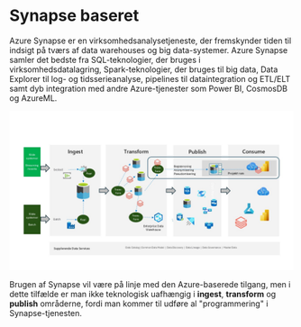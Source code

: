 # Synapse baseret

Azure Synapse er en virksomhedsanalysetjeneste, der fremskynder tiden til indsigt på tværs af data warehouses og big data-systemer. Azure Synapse samler det bedste fra SQL-teknologier, der bruges i virksomhedsdatalagring, Spark-teknologier, der bruges til big data, Data Explorer til log- og tidsserieanalyse, pipelines til dataintegration og ETL/ELT samt dyb integration med andre Azure-tjenester som Power BI, CosmosDB og AzureML.

![Figure 1](../../images/danish/Slide12.JPG)

Brugen af Synapse vil være på linje med den Azure-baserede tilgang, men i dette tilfælde er man ikke teknologisk uafhængig i **ingest**, **transform** og **publish** områderne, fordi man kommer til udføre al "programmering" i Synapse-tjenesten.